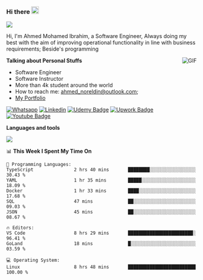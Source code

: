 ### Hi there <img src="https://raw.githubusercontent.com/MartinHeinz/MartinHeinz/master/wave.gif" width="20px">

![](https://komarev.com/ghpvc/?username=2hmad&color=lightgrey)

Hi, I'm Ahmed Mohamed Ibrahim, a Software Engineer, Always doing my best with the aim of improving operational functionality in line with business requirements; Beside's programming

  <img align="right" alt="GIF" src="https://media.giphy.com/media/836HiJc7pgzy8iNXCn/giphy.gif" />
  
**Talking about Personal Stuffs**

- Software Engineer
- Software Instructor
- More than 4k student around the world
- How to reach me: ahmed_noreldin@outlook.com;
- [My Portfolio](https://ahmednoreldin.com)

[![Whatsapp](https://img.shields.io/badge/WhatsApp-25D366?style=for-the-badge&logo=whatsapp&logoColor=white)](http://wa.me/201275457924)
[![Linkedin](https://img.shields.io/badge/LinkedIn-0077B5?style=for-the-badge&logo=linkedin&logoColor=white)](https://www.linkedin.com/in/ahmednoreldin)
[![Udemy Badge](https://img.shields.io/badge/Udemy-EC5252?style=for-the-badge&logo=Udemy&logoColor=white)](https://www.udemy.com/user/ahmed-mohamed-1/) 
[![Upwork Badge](https://img.shields.io/badge/Upwork-14a800?style=for-the-badge&logo=Upwork&logoColor=white)](https://www.upwork.com/freelancers/~01788957435aed0aa5)
[![Youtube Badge](https://img.shields.io/badge/youtube-FF0000?style=for-the-badge&logo=youtube&logoColor=white)](https://www.youtube.com/@code_with_ahmed)

**Languages and tools**  

<img src="https://skillicons.dev/icons?i=aws,gcp,azure,react,vue,flutter,php,cpp,docker,elasticsearch,express,git,githubactions,go,grafana,graphql,java,kafka,kubernetes,laravel,mongodb,mysql,nestjs,nextjs,nodejs,nuxtjs,php,postgres,postman,react,redis,redux,spring,sqlite,ts">

<!--START_SECTION:waka-->
📊 **This Week I Spent My Time On** 

```text
💬 Programming Languages: 
TypeScript               2 hrs 40 mins       ████████░░░░░░░░░░░░░░░░░   30.43 % 
YAML                     1 hr 35 mins        █████░░░░░░░░░░░░░░░░░░░░   18.09 % 
Docker                   1 hr 33 mins        ████░░░░░░░░░░░░░░░░░░░░░   17.68 % 
SQL                      47 mins             ██░░░░░░░░░░░░░░░░░░░░░░░   09.03 % 
JSON                     45 mins             ██░░░░░░░░░░░░░░░░░░░░░░░   08.67 % 

🔥 Editors: 
VS Code                  8 hrs 29 mins       ████████████████████████░   96.41 % 
GoLand                   18 mins             █░░░░░░░░░░░░░░░░░░░░░░░░   03.59 % 

💻 Operating System: 
Linux                    8 hrs 48 mins       █████████████████████████   100.00 % 
```


<!--END_SECTION:waka-->
 
